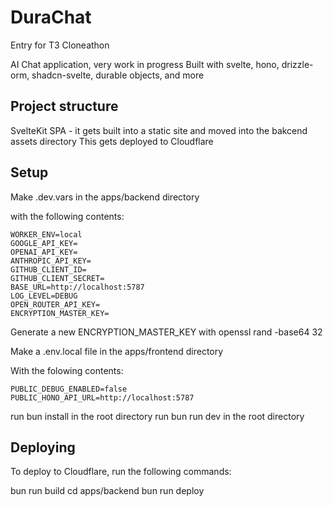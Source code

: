 # DuraChat

Entry for T3 Cloneathon

AI Chat application, very work in progress
Built with svelte, hono, drizzle-orm, shadcn-svelte, durable objects, and more

## Project structure

SvelteKit SPA - it gets built into a static site and moved into the bakcend assets directory
This gets deployed to Cloudflare

## Setup

Make .dev.vars in the apps/backend directory

with the following contents:

```
WORKER_ENV=local
GOOGLE_API_KEY=
OPENAI_API_KEY=
ANTHROPIC_API_KEY=
GITHUB_CLIENT_ID=
GITHUB_CLIENT_SECRET=
BASE_URL=http://localhost:5787
LOG_LEVEL=DEBUG
OPEN_ROUTER_API_KEY=
ENCRYPTION_MASTER_KEY=
```

Generate a new ENCRYPTION_MASTER_KEY with openssl rand -base64 32

Make a .env.local file in the apps/frontend directory

With the folowing contents:
```
PUBLIC_DEBUG_ENABLED=false
PUBLIC_HONO_API_URL=http://localhost:5787
```

run bun install in the root directory
run bun run dev in the root directory

## Deploying

To deploy to Cloudflare, run the following commands:

bun run build
cd apps/backend
bun run deploy

